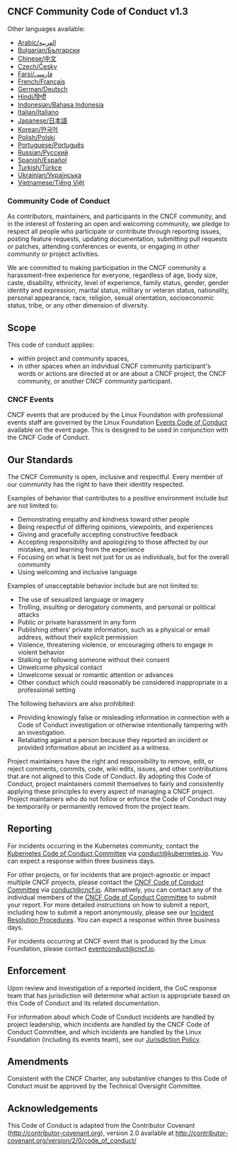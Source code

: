 ## CNCF Community Code of Conduct v1.3

Other languages available:

- [Arabic/العربية](code-of-conduct-languages/ar.md)
- [Bulgarian/Български](code-of-conduct-languages/bg.md)
- [Chinese/中文](code-of-conduct-languages/zh.md)
- [Czech/Česky](code-of-conduct-languages/cs.md)
- [Farsi/فارسی](code-of-conduct-languages/fa.md)
- [French/Français](code-of-conduct-languages/fr.md)
- [German/Deutsch](code-of-conduct-languages/de.md)
- [Hindi/हिन्दी](code-of-conduct-languages/hi.md)
- [Indonesian/Bahasa Indonesia](code-of-conduct-languages/id.md)
- [Italian/Italiano](code-of-conduct-languages/it.md)
- [Japanese/日本語](code-of-conduct-languages/ja.md)
- [Korean/한국어](code-of-conduct-languages/ko.md)
- [Polish/Polski](code-of-conduct-languages/pl.md)
- [Portuguese/Português](code-of-conduct-languages/pt.md)
- [Russian/Русский](code-of-conduct-languages/ru.md)
- [Spanish/Español](code-of-conduct-languages/es.md)
- [Turkish/Türkçe](code-of-conduct-languages/tr.md)
- [Ukrainian/Українська](code-of-conduct-languages/uk.md)
- [Vietnamese/Tiếng Việt](code-of-conduct-languages/vi.md)

### Community Code of Conduct

As contributors, maintainers, and participants in the CNCF community, and in
the interest of fostering an open and welcoming community, we pledge to respect
all people who participate or contribute through reporting issues, posting
feature requests, updating documentation, submitting pull requests or patches,
attending conferences or events, or engaging in other community or project
activities.

We are committed to making participation in the CNCF community a
harassment-free experience for everyone, regardless of age, body size, caste,
disability, ethnicity, level of experience, family status, gender, gender
identity and expression, marital status, military or veteran status,
nationality, personal appearance, race, religion, sexual orientation,
socioeconomic status, tribe, or any other dimension of diversity.

## Scope

This code of conduct applies:

- within project and community spaces,
- in other spaces when an individual CNCF community participant's words or
  actions are directed at or are about a CNCF project, the CNCF community, or
  another CNCF community participant.

### CNCF Events

CNCF events that are produced by the Linux Foundation with professional events
staff are governed by the Linux Foundation
[Events Code of Conduct](https://events.linuxfoundation.org/code-of-conduct/)
available on the event page. This is designed to be used in conjunction with
the CNCF Code of Conduct.

## Our Standards

The CNCF Community is open, inclusive and respectful. Every member of our
community has the right to have their identity respected.

Examples of behavior that contributes to a positive environment include but are
not limited to:

- Demonstrating empathy and kindness toward other people
- Being respectful of differing opinions, viewpoints, and experiences
- Giving and gracefully accepting constructive feedback
- Accepting responsibility and apologizing to those affected by our mistakes,
  and learning from the experience
- Focusing on what is best not just for us as individuals, but for the overall
  community
- Using welcoming and inclusive language

Examples of unacceptable behavior include but are not limited to:

- The use of sexualized language or imagery
- Trolling, insulting or derogatory comments, and personal or political attacks
- Public or private harassment in any form
- Publishing others' private information, such as a physical or email address,
  without their explicit permission
- Violence, threatening violence, or encouraging others to engage in violent
  behavior
- Stalking or following someone without their consent
- Unwelcome physical contact
- Unwelcome sexual or romantic attention or advances
- Other conduct which could reasonably be considered inappropriate in a
  professional setting

The following behaviors are also prohibited:

- Providing knowingly false or misleading information in connection with a Code
  of Conduct investigation or otherwise intentionally tampering with an
  investigation.
- Retaliating against a person because they reported an incident or provided
  information about an incident as a witness.

Project maintainers have the right and responsibility to remove, edit, or
reject comments, commits, code, wiki edits, issues, and other contributions
that are not aligned to this Code of Conduct. By adopting this Code of Conduct,
project maintainers commit themselves to fairly and consistently applying these
principles to every aspect of managing a CNCF project. Project maintainers who
do not follow or enforce the Code of Conduct may be temporarily or permanently
removed from the project team.

## Reporting

For incidents occurring in the Kubernetes community, contact the
[Kubernetes Code of Conduct Committee](https://git.k8s.io/community/committee-code-of-conduct)
via <conduct@kubernetes.io>. You can expect a response within three business
days.

For other projects, or for incidents that are project-agnostic or impact
multiple CNCF projects, please contact the
[CNCF Code of Conduct Committee](https://www.cncf.io/conduct/committee/) via
<conduct@cncf.io>. Alternatively, you can contact any of the individual members
of the [CNCF Code of Conduct Committee](https://www.cncf.io/conduct/committee/)
to submit your report. For more detailed instructions on how to submit a
report, including how to submit a report anonymously, please see our
[Incident Resolution Procedures](https://github.com/cncf/foundation/blob/main/code-of-conduct/coc-incident-resolution-procedures.md).
You can expect a response within three business days.

For incidents occurring at CNCF event that is produced by the Linux Foundation,
please contact <eventconduct@cncf.io>.

## Enforcement

Upon review and investigation of a reported incident, the CoC response team
that has jurisdiction will determine what action is appropriate based on this
Code of Conduct and its related documentation.

For information about which Code of Conduct incidents are handled by project
leadership, which incidents are handled by the CNCF Code of Conduct Committee,
and which incidents are handled by the Linux Foundation (including its events
team), see our
[Jurisdiction Policy](https://github.com/cncf/foundation/blob/main/code-of-conduct/coc-committee-jurisdiction-policy.md).

## Amendments

Consistent with the CNCF Charter, any substantive changes to this Code of
Conduct must be approved by the Technical Oversight Committee.

## Acknowledgements

This Code of Conduct is adapted from the Contributor Covenant
(http://contributor-covenant.org), version 2.0 available at
http://contributor-covenant.org/version/2/0/code_of_conduct/
